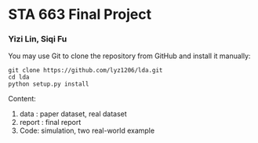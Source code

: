 # STA 663 Final Project
###  Yizi Lin, Siqi Fu

You may use Git to clone the repository from GitHub and install it manually:
```
git clone https://github.com/lyz1206/lda.git
cd lda
python setup.py install
```

Content:
1. data : paper dataset, real dataset
2. report : final report
3. Code: simulation, two real-world example
